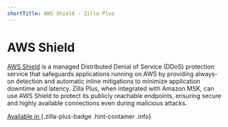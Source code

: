 ```yaml
---
shortTitle: AWS Shield - Zilla Plus
---
```


# AWS Shield

[AWS Shield](https://aws.amazon.com/shield/) is a managed Distributed Denial of Service (DDoS) protection service that safeguards applications running on AWS by providing always-on detection and automatic inline mitigations to minimize application downtime and latency. Zilla Plus, when integrated with Amazon MSK, can use AWS Shield to protect its publicly reachable endpoints, ensuring secure and highly available connections even during malicious attacks.

[Available in <ZillaPlus/>](https://www.aklivity.io/products/zilla-plus)
{.zilla-plus-badge .hint-container .info}
